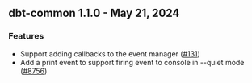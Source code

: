 ## dbt-common 1.1.0 - May 21, 2024

### Features

- Support adding callbacks to the event manager ([#131](https://github.com/dbt-labs/dbt-common/issues/131))
- Add a print event to support firing event to console in --quiet mode ([#8756](https://github.com/dbt-labs/dbt-common/issues/8756))
